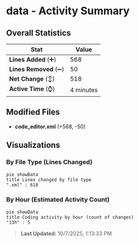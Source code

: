 # data - Activity Summary 

## Overall Statistics

| Stat                   | Value                                                             |
| ---------------------- | ----------------------------------------------------------------- |
| **Lines Added** (➕)   | 568                                          |
| **Lines Removed** (➖) | 50                                        |
| **Net Change** (↕)    | 518                |
| **Active Time** (⌚)   | 4 minutes |


## Modified Files
- **code_editor.xml** (+568, -50)

## Visualizations

### By File Type (Lines Changed)

```mermaid
pie showData
title Lines changed by file type
".xml" : 618
```

### By Hour (Estimated Activity Count)

```mermaid
pie showData
title Coding activity by hour (count of changes)
"13h" : 5
```


> **Last Updated:** 10/7/2025, 1:13:33 PM